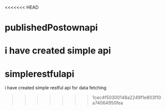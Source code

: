 <<<<<<< HEAD
# publishedPostownapi
i have created simple api
=======
# simplerestfulapi
i have created simple restful api for data fetching
>>>>>>> 1cec4f50300148a2249f1e803f10a74064950fea
